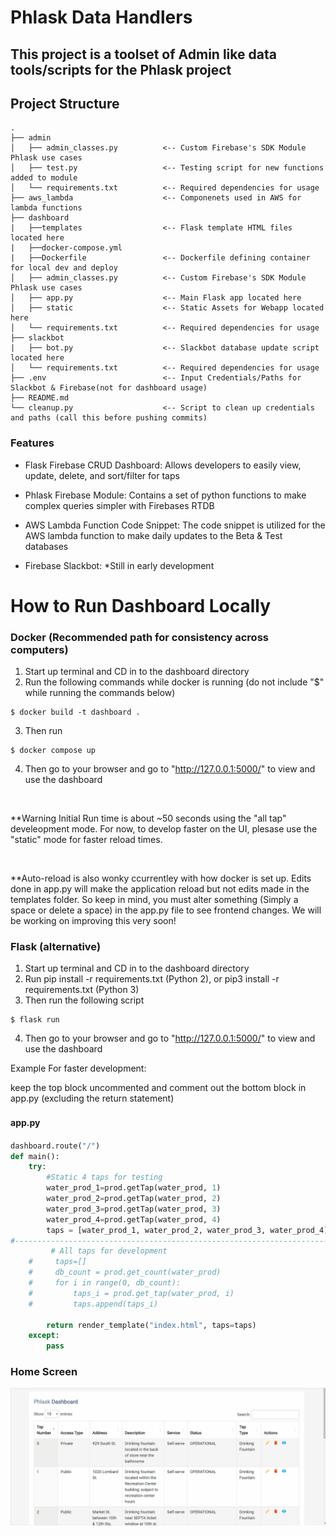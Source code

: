 # Phlask Data Handlers
## This project is a toolset of Admin like data tools/scripts for the Phlask project

## Project Structure

```
.
├── admin
│   ├── admin_classes.py          <-- Custom Firebase's SDK Module Phlask use cases
│   ├── test.py                   <-- Testing script for new functions added to module
│   └── requirements.txt          <-- Required dependencies for usage 
├── aws_lambda                    <-- Componenets used in AWS for lambda functions
├── dashboard
|   ├──templates                  <-- Flask template HTML files located here
|   ├──docker-compose.yml
|   ├──Dockerfile                 <-- Dockerfile defining container for local dev and deploy
│   ├── admin_classes.py          <-- Custom Firebase's SDK Module Phlask use cases
│   ├── app.py                    <-- Main Flask app located here
│   ├── static                    <-- Static Assets for Webapp located here
│   └── requirements.txt          <-- Required dependencies for usage 
├── slackbot
|   ├── bot.py                    <-- Slackbot database update script located here 
│   └── requirements.txt          <-- Required dependencies for usage 
├── .env                          <-- Input Credentials/Paths for Slackbot & Firebase(not for dashboard usage)
├── README.md
└── cleanup.py                    <-- Script to clean up credentials and paths (call this before pushing commits)

```

### Features
- Flask Firebase CRUD Dashboard: Allows developers to easily view, update, delete, and sort/filter for taps

- Phlask Firebase Module: Contains a set of python functions to make complex queries simpler with Firebases RTDB 

- AWS Lambda Function Code Snippet: The code snippet is utilized for the AWS lambda function to make daily updates to the Beta & Test databases

- Firebase Slackbot: *Still in early development

# How to Run Dashboard Locally

### Docker (Recommended path for consistency across computers)

1. Start up terminal and CD in to the dashboard directory
2. Run the following commands while docker is running (do not include "$" while running the commands below)

```terminal
$ docker build -t dashboard .
```
3. Then run
```terminal
$ docker compose up
```
4. Then go to your browser and go to "http://127.0.0.1:5000/" to view and use the dashboard

<br/>

**Warning Initial Run time is about ~50 seconds using the "all tap" develeopment mode. For now, to develop faster on the UI, plesase use the "static" mode for faster reload times.

<br/>

**Auto-reload is also wonky ccurrentley with how docker is set up. Edits done in app.py will make the application reload but not edits made in the templates folder. So keep in mind, you must alter something (Simply a space or delete a space) in the app.py file to see frontend changes. We will be working on improving this very soon!
<br/>
### Flask (alternative)
1. Start up terminal and CD in to the dashboard directory
2. Run pip install -r requirements.txt (Python 2), or pip3 install -r requirements.txt (Python 3)
3. Then run the following script

```terminal
$ flask run
```
4. Then go to your browser and go to "http://127.0.0.1:5000/" to view and use the dashboard

Example For faster development:

keep the top block uncommented and comment out the bottom block in app.py (excluding the return statement)
#### app.py　

```python
dashboard.route("/")
def main():
    try:
        #Static 4 taps for testing
        water_prod_1=prod.getTap(water_prod, 1)
        water_prod_2=prod.getTap(water_prod, 2)
        water_prod_3=prod.getTap(water_prod, 3)
        water_prod_4=prod.getTap(water_prod, 4)
        taps = [water_prod_1, water_prod_2, water_prod_3, water_prod_4]
#------------------------------------------------------------------------------------------------#
         # All taps for development
    #     taps=[]
    #     db_count = prod.get_count(water_prod)
    #     for i in range(0, db_count):
    #         taps_i = prod.get_tap(water_prod, i)
    #         taps.append(taps_i)

        return render_template("index.html", taps=taps)
    except:
        pass

```

### Home Screen
![](https://github.com/ojimba01/phlask-admin/blob/main/readme/dashboard_index.gif)
